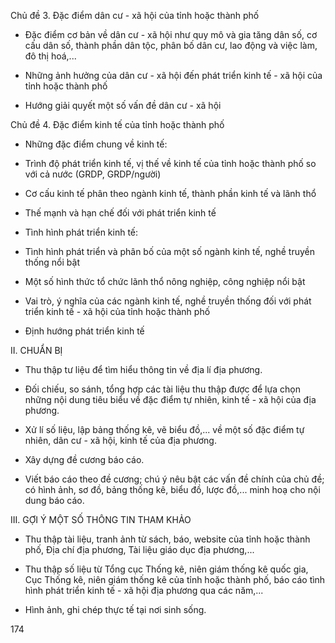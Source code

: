 Chủ đề 3. Đặc điểm dân cư - xã hội của tỉnh hoặc thành phố

- Đặc điểm cơ bản về dân cư - xã hội như quy mô và gia tăng dân số, cơ cấu dân số, thành phần dân tộc, phân bố dân cư, lao động và việc làm, đô thị hoá,...

- Những ảnh hưởng của dân cư - xã hội đến phát triển kinh tế - xã hội của tỉnh hoặc thành phố

- Hướng giải quyết một số vấn đề dân cư - xã hội

Chủ đề 4. Đặc điểm kinh tế của tỉnh hoặc thành phố

- Những đặc điểm chung về kinh tế:

+ Trình độ phát triển kinh tế, vị thế về kinh tế của tỉnh hoặc thành phố so với cả nước (GRDP, GRDP/người)

+ Cơ cấu kinh tế phân theo ngành kinh tế, thành phần kinh tế và lãnh thổ

+ Thế mạnh và hạn chế đối với phát triển kinh tế

- Tình hình phát triển kinh tế:

+ Tình hình phát triển và phân bố của một số ngành kinh tế, nghề truyền thống nổi bật

+ Một số hình thức tổ chức lãnh thổ nông nghiệp, công nghiệp nổi bật

+ Vai trò, ý nghĩa của các ngành kinh tế, nghề truyền thống đối với phát triển kinh tế - xã hội của tỉnh hoặc thành phố

- Định hướng phát triển kinh tế

II. CHUẨN BỊ

- Thu thập tư liệu để tìm hiểu thông tin về địa lí địa phương.

- Đối chiếu, so sánh, tổng hợp các tài liệu thu thập được để lựa chọn những nội dung tiêu biểu về đặc điểm tự nhiên, kinh tế - xã hội của địa phương.

- Xử lí số liệu, lập bảng thống kê, vẽ biểu đồ,... về một số đặc điểm tự nhiên, dân cư - xã hội, kinh tế của địa phương.

- Xây dựng đề cương báo cáo.

- Viết báo cáo theo đề cương; chú ý nêu bật các vấn đề chính của chủ đề; có hình ảnh, sơ đồ, bảng thống kê, biểu đồ, lược đồ,... minh hoạ cho nội dung báo cáo.

III. GỢI Ý MỘT SỐ THÔNG TIN THAM KHẢO

- Thu thập tài liệu, tranh ảnh từ sách, báo, website của tỉnh hoặc thành phố, Địa chí địa phương, Tài liệu giáo dục địa phương,...

- Thu thập số liệu từ Tổng cục Thống kê, niên giám thống kê quốc gia, Cục Thống kê, niên giám thống kê của tỉnh hoặc thành phố, báo cáo tình hình phát triển kinh tế - xã hội địa phương qua các năm,...

- Hình ảnh, ghi chép thực tế tại nơi sinh sống.

174